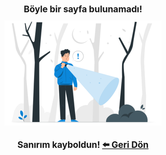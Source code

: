 <!-- NOTLAR 
 - Bu sayfa 404 sayfasını oluşturmaktadır.
 - Bu sayfaya ekleme yapmadan önce yetkililere danışmanız önerilir. -->

<div align="center">

# Böyle bir sayfa bulunamadı!

![404](images/404.svg)

# Sanırım kayboldun! [⬅️ Geri Dön](https://guvendekal.org/#/)

</div>
